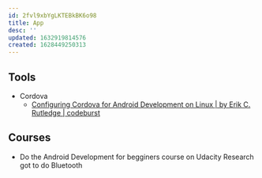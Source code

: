 ```yaml
---
id: 2fvl9xbYgLKTEBkBK6o98
title: App
desc: ''
updated: 1632919814576
created: 1628449250313
---
```


## Tools

* Cordova
  * [Configuring Cordova for Android Development on Linux | by Erik C. Rutledge | codeburst](https://codeburst.io/configuring-cordova-for-android-development-on-linux-6ee4a28cd432)

## Courses

* Do the Android Development for begginers course on Udacity Research got to do Bluetooth
